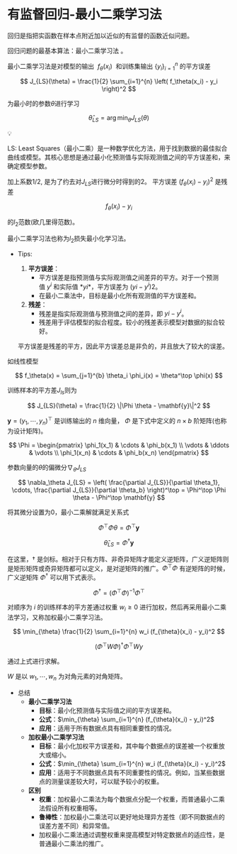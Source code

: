# 有监督回归-最小二乘学习法

回归是指把实函数在样本点附近加以近似的有监督的函数近似问题。

回归问题的最基本算法：最小二乘学习法 。

最小二乘学习法是对模型的输出  $f_\theta(x_i)$  和训练集输出 $\{ y_i \}_{i=1}^n$ 的平方误差

$$
J_{LS}(\theta) = \frac{1}{2} \sum_{i=1}^{n} \left( f_\theta(x_i) - y_i \right)^2
$$

为最小时的参数$\theta$进行学习 

$$
\hat{\theta}_{LS} = \arg\min_{\theta} J_{LS}(\theta)
$$

<aside>
💡

LS: Least Squares（最小二乘）是一种数学优化方法，用于找到数据的最佳拟合曲线或模型。其核心思想是通过最小化预测值与实际观测值之间的平方误差和，来确定模型参数。

</aside>

加上系数$1/2$, 是为了约去对$J_{LS}$进行微分时得到的2。
平方误差 $(f_\theta(x_i) - y_i)^2$  是残差

$$
f_\theta(x_i) - y_i
$$

的$l_2$范数(欧几里得范数)。

最小二乘学习法也称为$l_2$损失最小化学习法。

- Tips:
    1. **平方误差**：
        - 平方误差是指预测值与实际观测值之间差异的平方。对于一个预测值 $y^i$ 和实际值 $*yi*$，平方误差为 $(yi−y^i)2$。
        - 在最小二乘法中，目标是最小化所有观测值的平方误差和。
    2. **残差**：
        - 残差是指实际观测值与预测值之间的差异，即 $yi−y^i$。
        - 残差用于评估模型的拟合程度。较小的残差表示模型对数据的拟合较好。
    
    平方误差是残差的平方，因此平方误差总是非负的，并且放大了较大的误差。
    

如线性模型

$$
f_\theta(x) = \sum_{j=1}^{b} \theta_i \phi_i(x) = \theta^\top \phi(x)
$$

训练样本的平方差$J_{ls}$则为

$$
J_{LS}(\theta) = \frac{1}{2} \|\Phi \theta - \mathbf{y}\|^2
$$

$\mathbf{y} = (y_1, \cdots, y_n)^\top$ 是训练输出的 $n$ 维向量， $\Phi$ 是下式中定义的 $n \times b$ 阶矩阵(也称为设计矩阵)。

$$
\Phi = \begin{pmatrix} 
\phi_1(x_1) & \cdots & \phi_b(x_1) \\ 
\vdots & \ddots & \vdots \\ 
\phi_1(x_n) & \cdots & \phi_b(x_n) 
\end{pmatrix}
$$

参数向量的$\theta$的偏微分$\nabla_\theta J_{LS}$

$$
\nabla_\theta J_{LS} = \left( \frac{\partial J_{LS}}{\partial \theta_1}, \cdots, \frac{\partial J_{LS}}{\partial \theta_b} \right)^\top = \Phi^\top \Phi \theta - \Phi^\top \mathbf{y}
$$

将其微分设置为0，最小二乘解就满足关系式 

$$
\Phi^\top \Phi \theta = \Phi^\top \mathbf{y}
$$

$$
\hat{\theta}_{LS} = \Phi^{\dagger} \mathbf{y}
$$

在这里，$†$ 是剑标。相对于只有方阵、非奇异矩阵才能定义逆矩阵，广义逆矩阵则是矩形矩阵或奇异矩阵都可以定义，是对逆矩阵的推广。$\Phi^\top \Phi$ 有逆矩阵的时候，广义逆矩阵 $\Phi^{\dagger}$ 可以用下式表示。

$$
\Phi^{\dagger} = (\Phi^\top \Phi)^{-1} \Phi^\top
$$

对顺序为 $i$ 的训练样本的平方差通过权重 $w_i \geq 0$ 进行加权，然后再采用最小二乘法学习，又称加权最小二乘学习法。

$$
\min_{\theta} \frac{1}{2} \sum_{i=1}^{n} w_i (f_{\theta}(x_i) - y_i)^2
$$

$$
(\Phi^\top W \Phi)^{\dagger} \Phi^\top W y
$$

通过上式进行求解。

$W$ 是以 $w_1, \cdots, w_n$ 为对角元素的对角矩阵。

- 总结
    - **最小二乘学习法**
        - **目标**：最小化预测值与实际值之间的平方误差和。
        - **公式**：$\min_{\theta} \sum_{i=1}^{n} (f_{\theta}(x_i) - y_i)^2$
        - **应用**：适用于所有数据点具有相同重要性的情况。
    - **加权最小二乘学习法**
        - **目标**：最小化加权平方误差和，其中每个数据点的误差被一个权重放大或缩小。
        - **公式**：$\min_{\theta} \sum_{i=1}^{n} w_i (f_{\theta}(x_i) - y_i)^2$
        - **应用**：适用于不同数据点具有不同重要性的情况。例如，当某些数据点的测量误差较大时，可以赋予较小的权重。
    - **区别**
        - **权重**：加权最小二乘法为每个数据点分配一个权重，而普通最小二乘法假设所有权重相等。
        - **鲁棒性**：加权最小二乘法可以更好地处理异方差性（即不同数据点的误差方差不同）和异常值。
        - 加权最小二乘法通过调整权重来提高模型对特定数据点的适应性，是普通最小二乘法的推广。